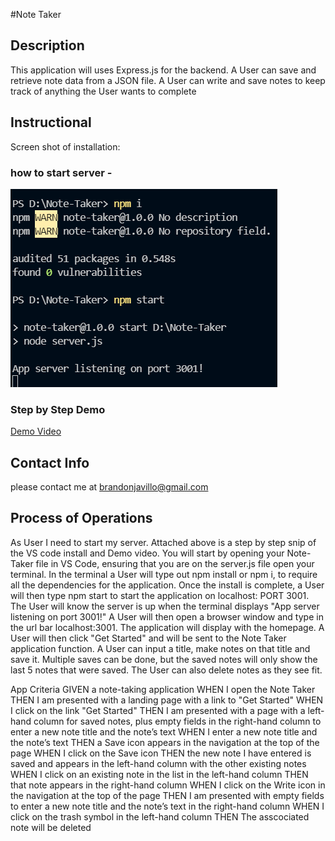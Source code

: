 #Note Taker

## Description
This application will uses Express.js for the backend. A User can save and retrieve note data from a JSON file. A User can write and save notes to keep track of anything the User wants to complete

## Instructional
Screen shot of installation:

### how to start server -
<img src="./public/assets/img/SS of start instructional.PNG" alt="Snip of start"/>

### Step by Step Demo
[Demo Video](https://watch.screencastify.com/v/72jhY8Al8b6qYIhN0Xye)

## Contact Info
please contact me at [brandonjavillo@gmail.com](brandonjavillo@gmail.com)

## Process of Operations
As User I need to start my server.  Attached above is a step by step snip of the VS code install and Demo video.  You will start by opening your Note-Taker file in VS Code, ensuring that you are on the server.js file open your terminal.  In the terminal a User will type out npm install or npm i, to require all the dependencies for the application.  Once the install is complete, a User will then type npm start to start the application on localhost: PORT 3001.  The User will know the server is up when the terminal displays "App server listening on port 3001!" A User will then open a browser window and type in the url bar localhost:3001. The application will display with the homepage.  A User will then click "Get Started" and will be sent to the Note Taker application function.  A User can input a title, make notes on that title and save it.  Multiple saves can be done, but the saved notes will only show the last 5 notes that were saved.  The User can also delete notes as they see fit.


App Criteria
GIVEN a note-taking application
WHEN I open the Note Taker
THEN I am presented with a landing page with a link to "Get Started"
WHEN I click on the link "Get Started"
THEN I am presented with a page with a left-hand column for saved notes, 
plus empty fields in the right-hand column to enter a new note title and the note’s text 
WHEN I enter a new note title and the note’s text
THEN a Save icon appears in the navigation at the top of the page
WHEN I click on the Save icon
THEN the new note I have entered is saved and appears in the left-hand 
column with the other existing notes
WHEN I click on an existing note in the list in the left-hand column
THEN that note appears in the right-hand column
WHEN I click on the Write icon in the navigation at the top of the page
THEN I am presented with empty fields to enter a new note title and the 
note’s text in the right-hand column
WHEN I click on the trash symbol in the left-hand column 
THEN The asscociated note will be deleted